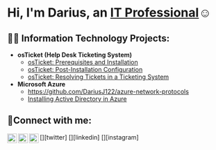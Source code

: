 <h1>Hi, I'm Darius, an <a href="[https://linkedin.com/in/Josh](https://www.linkedin.com/in/darius-jackson-818319267/)">IT Professional</a>☺</h1>

<h2>👨‍💻 Information Technology Projects:</h2>

- <b>osTicket (Help Desk Ticketing System)</b>
  - [osTicket: Prerequisites and Installation](https://github.com/DariusJ122/osticket-prereqs)
  - [osTicket: Post-Installation Configuration](https://github.com/DariusJ122/post-install-config)
  - [osTicket: Resolving Tickets in a Ticketing System](https://github.com/DariusJ122/ticket-lifecycle)
- <b>Microsoft Azure</b>
  - https://github.com/DariusJ122/azure-network-protocols
  - [Installing Active Directory in Azure](https://github.com/joshmadakorcc/azure-network-protocols)

<h2>🤳Connect with me:</h2>

[<img align="left" alt="Josh | Twitter" width="22px" src="https://cdn.jsdelivr.net/npm/simple-icons@v3/icons/twitter.svg" />][twitter]
[<img align="left" alt="Josh | LinkedIn" width="22px" src="https://cdn.jsdelivr.net/npm/simple-icons@v3/icons/linkedin.svg" />][linkedin]
[<img align="left" alt="Josh | Instagram" width="22px" src="https://cdn.jsdelivr.net/npm/simple-icons@v3/icons/instagram.svg" />][instagram]
